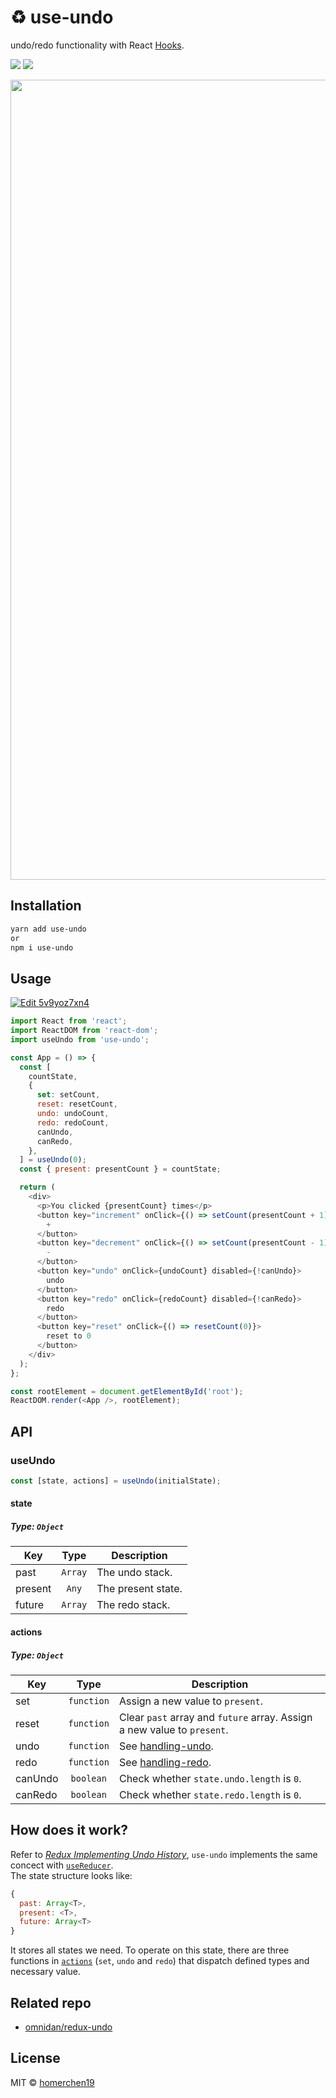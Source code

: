# ♻️ use-undo

undo/redo functionality with React [Hooks](https://reactjs.org/docs/hooks-intro.html).

<p>
  <a target="_blank" href="https://npmjs.org/package/use-undo" title="NPM version"><img src="https://img.shields.io/npm/v/use-undo.svg"></a>
  <a target="_blank" href="http://makeapullrequest.com" title="PRs Welcome"><img src="https://img.shields.io/badge/PRs-welcome-brightgreen.svg"></a>
</p>

<p align="center">
<img width="1280" alt="screensho" src="https://user-images.githubusercontent.com/12113222/47952303-3c690d80-dfc1-11e8-9df3-7d00443a4487.gif" />
</p>

## Installation

```sh
yarn add use-undo
or
npm i use-undo
```

## Usage

<a href="https://codesandbox.io/s/5v9yoz7xn4" target="_blank">
  <img alt="Edit 5v9yoz7xn4" src="https://codesandbox.io/static/img/play-codesandbox.svg">
</a>

```js
import React from 'react';
import ReactDOM from 'react-dom';
import useUndo from 'use-undo';

const App = () => {
  const [
    countState,
    {
      set: setCount,
      reset: resetCount,
      undo: undoCount,
      redo: redoCount,
      canUndo,
      canRedo,
    },
  ] = useUndo(0);
  const { present: presentCount } = countState;

  return (
    <div>
      <p>You clicked {presentCount} times</p>
      <button key="increment" onClick={() => setCount(presentCount + 1)}>
        +
      </button>
      <button key="decrement" onClick={() => setCount(presentCount - 1)}>
        -
      </button>
      <button key="undo" onClick={undoCount} disabled={!canUndo}>
        undo
      </button>
      <button key="redo" onClick={redoCount} disabled={!canRedo}>
        redo
      </button>
      <button key="reset" onClick={() => resetCount(0)}>
        reset to 0
      </button>
    </div>
  );
};

const rootElement = document.getElementById('root');
ReactDOM.render(<App />, rootElement);
```

## API

### useUndo

```js
const [state, actions] = useUndo(initialState);
```

#### state

##### Type: `Object`

| Key     |  Type   | Description        |
| ------- | :-----: | ------------------ |
| past    | `Array` | The undo stack.    |
| present |  `Any`  | The present state. |
| future  | `Array` | The redo stack.    |

#### actions

##### Type: `Object`

| Key     |    Type    | Description                                                                                |
| ------- | :--------: | ------------------------------------------------------------------------------------------ |
| set     | `function` | Assign a new value to `present`.                                                           |
| reset   | `function` | Clear `past` array and `future` array. Assign a new value to `present`.                    |
| undo    | `function` | See [handling-undo](https://redux.js.org/recipes/implementing-undo-history#handling-undo). |
| redo    | `function` | See [handling-redo](https://redux.js.org/recipes/implementing-undo-history#handling-redo). |
| canUndo | `boolean`  | Check whether `state.undo.length` is `0`.                                                  |
| canRedo | `boolean`  | Check whether `state.redo.length` is `0`.                                                  |

## How does it work?

Refer to [_Redux Implementing Undo History_](hhttps://redux.js.org/recipes/implementing-undo-history), `use-undo` implements the same concect with [`useReducer`](https://reactjs.org/docs/hooks-reference.html#usereducer).  
The state structure looks like:

```js
{
  past: Array<T>,
  present: <T>,
  future: Array<T>
}
```

It stores all states we need. To operate on this state, there are three functions in [`actions`](#actions) (`set`, `undo` and `redo`) that dispatch defined types and necessary value.

## Related repo

- [omnidan/redux-undo](https://github.com/omnidan/redux-undo)

## License

MIT © [homerchen19](https://github.com/homerchen19)

